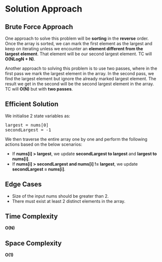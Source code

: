 <h1>Solution Approach</h1>

<h2>Brute Force Approach</h2>

<p>
One approach to solve this problem will be <b>sorting</b> in the <b>reverse</b> order. Once the array is sorted, we can mark the first element as the largest and keep on iterating unless we encounter an <b>element different from the largest element</b>. That element will be our second largest element. TC will <b>O(NLogN + N)</b>.

Another approach to solving this problem is to use two passes, where in the first pass we mark the largest element in the array. In the second pass, we find the largest element but ignore the already marked largest element. The result we get in the second will be the second largest element in the array. TC will <b>O(N)</b> but with <b>two passes</b>.
</p>

<h2>Efficient Solution</h2>

<p>We initialise 2 state variables as:

<pre>
largest = nums[0]
secondLargest = -1
</pre>

We then traverse the entire array one by one and perform the following actions based on the below scenarios:

<ul>
  <li>If <b>nums[i] > largest</b>, we update <b>secondLargest to largest</b> and <b>largest to nums[i]</b>.</li>
  <li>If <b>nums[i] > secondLargest and nums[i] != largest</b>, we update <b>secondLargest = nums[i]</b>.</li>
</ul>

</p>

<h2>Edge Cases</h2>
<ul>
  <li>Size of the input nums should be greater than 2.</li>
  <li>There must exist at least 2 distinct elements in the array.</li>
</ul>

<h2>Time Complexity</h2>

<p><b>O(N)</b></p>

<h2>Space Complexity</h2>

<p><b>O(1)</b></p>
